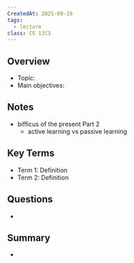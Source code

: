 ```yaml
---
CreatedAt: 2025-09-19
tags:
  - lecture
class: CS 1JC3
---
```

## Overview
- Topic:
- Main objectives:

## Notes
- bifficus of the present Part 2
	- active learning vs passive learning

## Key Terms
- Term 1: Definition
- Term 2: Definition

## Questions
- 

## Summary
- 
